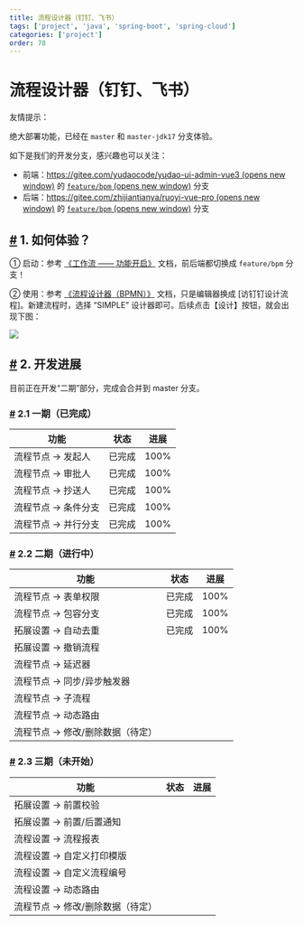 ```yaml
---
title: 流程设计器（钉钉、飞书）
tags: ['project', 'java', 'spring-boot', 'spring-cloud']
categories: ['project']
order: 78
---
```

# 流程设计器（钉钉、飞书）

友情提示：

 绝大部署功能，已经在 `master` 和 `master-jdk17` 分支体验。

 如下是我们的开发分支，感兴趣也可以关注：

 * 前端：[https://gitee.com/yudaocode/yudao-ui-admin-vue3  (opens new window)](https://gitee.com/yudaocode/yudao-ui-admin-vue3) 的 [`feature/bpm`  (opens new window)](https://gitee.com/yudaocode/yudao-ui-admin-vue3/tree/feature%2Fbpm/) 分支
* 后端：[https://gitee.com/zhijiantianya/ruoyi-vue-pro  (opens new window)](https://gitee.com/zhijiantianya/ruoyi-vue-pro) 的 [`feature/bpm`  (opens new window)](https://gitee.com/zhijiantianya/ruoyi-vue-pro/tree/feature%2Fbpm/) 分支
 ## [#](#_1-如何体验) 1. 如何体验？

 ① 启动：参考 [《工作流 —— 功能开启》](/bpm/) 文档，前后端都切换成 `feature/bpm` 分支！

 ② 使用：参考 [《流程设计器（BPMN）》](/bpm/model-designer-bpmn/) 文档，只是编辑器换成 [访钉钉设计流程]。新建流程时，选择 “SIMPLE” 设计器即可。后续点击【设计】按钮，就会出现下图：

 ![](https://cloud.iocoder.cn/img/%E5%B7%A5%E4%BD%9C%E6%B5%81%E6%89%8B%E5%86%8C/%E9%92%89%E9%92%89%E8%AE%BE%E8%AE%A1%E5%99%A8/02.png)

 ## [#](#_2-开发进展) 2. 开发进展

 目前正在开发“二期”部分，完成会合并到 master 分支。

 ### [#](#_2-1-一期-已完成) 2.1 一期（已完成）

 

| 功能 | 状态 | 进展 |
| --- | --- | --- |
| 流程节点 -> 发起人 | 已完成 | 100% |
| 流程节点 -> 审批人 | 已完成 | 100% |
| 流程节点 -> 抄送人 | 已完成 | 100% |
| 流程节点 -> 条件分支 | 已完成 | 100% |
| 流程节点 -> 并行分支 | 已完成 | 100% |

 ### [#](#_2-2-二期-进行中) 2.2 二期（进行中）

 

| 功能 | 状态 | 进展 |
| --- | --- | --- |
| 流程节点 -> 表单权限 | 已完成 | 100% |
| 流程节点 -> 包容分支 | 已完成 | 100% |
| 拓展设置 -> 自动去重 | 已完成 | 100% |
| 拓展设置 -> 撤销流程 |  |  |
| 流程节点 -> 延迟器 |  |  |
| 流程节点 -> 同步/异步触发器 |  |  |
| 流程节点 -> 子流程 |  |  |
| 流程节点 -> 动态路由 |  |  |
| 流程节点 -> 修改/删除数据（待定） |  |  |

 ### [#](#_2-3-三期-未开始) 2.3 三期（未开始）

 

| 功能 | 状态 | 进展 |
| --- | --- | --- |
| 拓展设置 -> 前置校验 |  |  |
| 拓展设置 -> 前置/后置通知 |  |  |
| 流程设置 -> 流程报表 |  |  |
| 流程设置 -> 自定义打印模版 |  |  |
| 流程设置 -> 自定义流程编号 |  |  |
| 流程设置 -> 动态路由 |  |  |
| 流程节点 -> 修改/删除数据（待定） |  |  |

